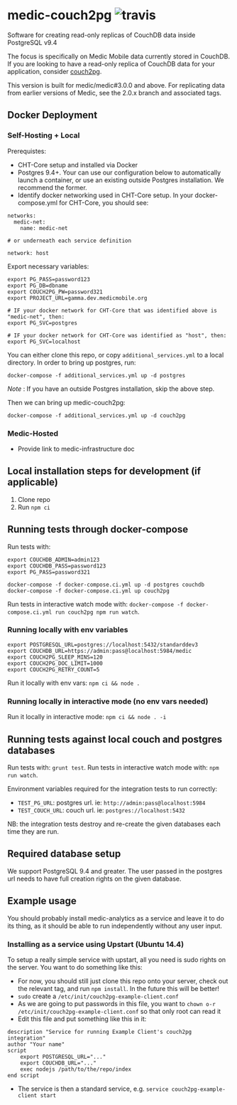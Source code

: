 # medic-couch2pg ![travis](https://travis-ci.org/medic/medic-couch2pg.svg?branch=master)

Software for creating read-only replicas of CouchDB data inside PostgreSQL v9.4

The focus is specifically on Medic Mobile data currently stored in CouchDB. If you are looking to have a read-only replica of CouchDB data for your application, consider [couch2pg](https://www.npmjs.com/package/couch2pg).

This version is built for medic/medic#3.0.0 and above. For replicating data from earlier versions of Medic, see the 2.0.x branch and associated tags.

## Docker Deployment
### Self-Hosting + Local

Prerequistes:
- CHT-Core setup and installed via Docker
- Postgres 9.4+. Your can use our configuration below to automatically launch a container, or use an existing outside Postgres installation. We recommend the former.
- Identify docker networking used in CHT-Core setup. In your docker-compose.yml for CHT-Core, you should see:

```
networks:
  medic-net:
    name: medic-net

# or underneath each service definition

network: host
```

Export necessary variables:
```
export PG_PASS=password123
export PG_DB=dbname
export COUCH2PG_PW=password321
export PROJECT_URL=gamma.dev.medicmobile.org

# IF your docker network for CHT-Core that was identified above is "medic-net", then:
export PG_SVC=postgres

# IF your docker network for CHT-Core was identified as "host", then:
export PG_SVC=localhost
```

You can either clone this repo, or copy `additional_services.yml` to a local directory.
In order to bring up postgres, run:
```
docker-compose -f additional_services.yml up -d postgres
```
*Note* : If you have an outside Postgres installation, skip the above step.

Then we can bring up medic-couch2pg:
```
docker-compose -f additional_services.yml up -d couch2pg
```

### Medic-Hosted
- Provide link to medic-infrastructure doc

## Local installation steps for development (if applicable)

1. Clone repo
2. Run `npm ci`

## Running tests through docker-compose

Run tests with:
```
export COUCHDB_ADMIN=admin123
export COUCHDB_PASS=password123
export PG_PASS=password321

docker-compose -f docker-compose.ci.yml up -d postgres couchdb
docker-compose -f docker-compose.ci.yml up couch2pg
```

Run tests in interactive watch mode with: `docker-compose -f docker-compose.ci.yml run couch2pg npm run watch`.


### Running locally with env variables

```
export POSTGRESQL_URL=postgres://localhost:5432/standarddev3
export COUCHDB_URL=https://admin:pass@localhost:5984/medic
export COUCH2PG_SLEEP_MINS=120
export COUCH2PG_DOC_LIMIT=1000
export COUCH2PG_RETRY_COUNT=5
```

Run it locally with env vars: `npm ci && node .`

### Running locally in interactive mode (no env vars needed)

Run it locally in interactive mode: `npm ci && node . -i`


## Running tests against local couch and postgres databases

Run tests with: `grunt test`.
Run tests in interactive watch mode with: `npm run watch`.

Environment variables required for the integration tests to run correctly:
 * `TEST_PG_URL`: postgres url. ie: `http://admin:pass@localhost:5984`
 * `TEST_COUCH_URL`: couch url. ie: `postgres://localhost:5432`

NB: the integration tests destroy and re-create the given databases each time they are run.


## Required database setup

We support PostgreSQL 9.4 and greater. The user passed in the postgres url needs to have full creation rights on the given database.

## Example usage

You should probably install medic-analytics as a service and leave it to do its thing, as it should be able to run independently without any user input.

### Installing as a service using Upstart (Ubuntu 14.4)

To setup a really simple service with upstart, all you need is sudo rights on the server. You want to do something like this:
 - For now, you should still just clone this repo onto your server, check out the relevant tag, and run `npm install`. In the future this will be better!
 - `sudo` create a `/etc/init/couch2pg-example-client.conf`
 - As we are going to put passwords in this file, you want to `chown o-r /etc/init/couch2pg-example-client.conf` so that only root can read it
 - Edit this file and put something like this in it:

```
description "Service for running Example Client's couch2pg integration"
author "Your name"
script
    export POSTGRESQL_URL="..."
    export COUCHDB_URL="..."
    exec nodejs /path/to/the/repo/index
end script
```
 - The service is then a standard service, e.g. `service couch2pg-example-client start`
